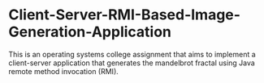 # Client-Server-RMI-Based-Image-Generation-Application
This is an operating systems college assignment that aims to implement a client-server application that generates the mandelbrot fractal using Java remote method invocation (RMI).
